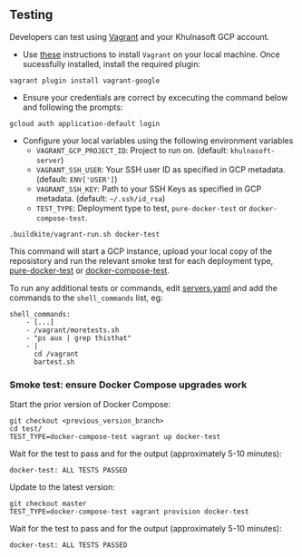 ## Testing

Developers can test using [Vagrant](https://www.vagrantup.com) and your Khulnasoft GCP account.

- Use [these](https://www.vagrantup.com/docs/index) instructions to install `Vagrant` on your local machine. Once sucessfully installed, install the required plugin:
```
vagrant plugin install vagrant-google
```

- Ensure your credentials are correct by excecuting the command below and following the prompts:
```
gcloud auth application-default login
```

- Configure your local variables using the following environment variables
  - `VAGRANT_GCP_PROJECT_ID`: Project to run on. (default: `khulnasoft-server`)
  - `VAGRANT_SSH_USER`: Your SSH user ID as specified in GCP metadata. (default: `ENV['USER']`)
  - `VAGRANT_SSH_KEY`: Path to your SSH Keys as specified in GCP metadata. (default: `~/.ssh/id_rsa`)
  - `TEST_TYPE`:  Deployment type to test, `pure-docker-test` or `docker-compose-test`.
```
.buildkite/vagrant-run.sh docker-test
```

This command will start a GCP instance, upload your local copy of the reposistory and run the relevant smoke test for each deployment type, [pure-docker-test](test/pure-docker/smoke-test.sh) or [docker-compose-test](test/docker-compose/smoke-test.sh).

To run any additional tests or commands, edit [servers.yaml](test/pure-docker/servers.yaml) and add the commands to the `shell_commands` list, eg:
```
shell_commands:
    - [...]
    - /vagrant/moretests.sh
    - "ps aux | grep thisthat"
    - |
      cd /vagrant
      bartest.sh
```
### Smoke test: ensure Docker Compose upgrades work

Start the prior version of Docker Compose:

```
git checkout <previous_version_branch>
cd test/
TEST_TYPE=docker-compose-test vagrant up docker-test 
```

Wait for the test to pass and for the output (approximately 5-10 minutes):

```
docker-test: ALL TESTS PASSED
```

Update to the latest version:

```
git checkout master
TEST_TYPE=docker-compose-test vagrant provision docker-test
```

Wait for the test to pass and for the output (approximately 5-10 minutes):

```
docker-test: ALL TESTS PASSED
```
